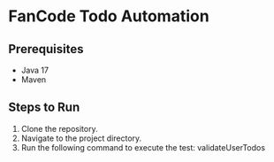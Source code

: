 # FanCode Todo Automation

## Prerequisites
- Java 17
- Maven

## Steps to Run
1. Clone the repository.
2. Navigate to the project directory.
3. Run the following command to execute the test: validateUserTodos
